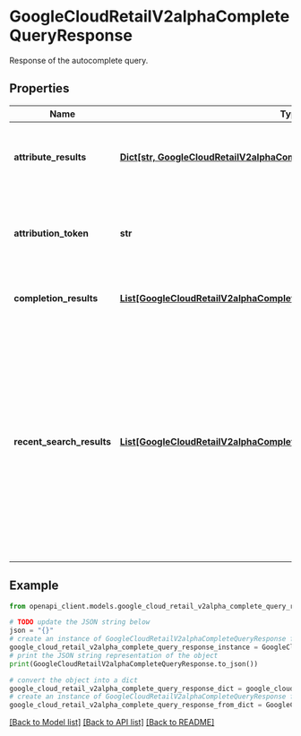# GoogleCloudRetailV2alphaCompleteQueryResponse

Response of the autocomplete query.

## Properties

Name | Type | Description | Notes
------------ | ------------- | ------------- | -------------
**attribute_results** | [**Dict[str, GoogleCloudRetailV2alphaCompleteQueryResponseAttributeResult]**](GoogleCloudRetailV2alphaCompleteQueryResponseAttributeResult.md) | A map of matched attribute suggestions. This field is only available for \&quot;cloud-retail\&quot; dataset. Current supported keys: * &#x60;brands&#x60; * &#x60;categories&#x60; | [optional] 
**attribution_token** | **str** | A unique complete token. This should be included in the UserEvent.completion_detail for search events resulting from this completion, which enables accurate attribution of complete model performance. | [optional] 
**completion_results** | [**List[GoogleCloudRetailV2alphaCompleteQueryResponseCompletionResult]**](GoogleCloudRetailV2alphaCompleteQueryResponseCompletionResult.md) | Results of the matching suggestions. The result list is ordered and the first result is top suggestion. | [optional] 
**recent_search_results** | [**List[GoogleCloudRetailV2alphaCompleteQueryResponseRecentSearchResult]**](GoogleCloudRetailV2alphaCompleteQueryResponseRecentSearchResult.md) | Deprecated. Matched recent searches of this user. The maximum number of recent searches is 10. This field is a restricted feature. If you want to enable it, contact Retail Search support. This feature is only available when CompleteQueryRequest.visitor_id field is set and UserEvent is imported. The recent searches satisfy the follow rules: * They are ordered from latest to oldest. * They are matched with CompleteQueryRequest.query case insensitively. * They are transformed to lower case. * They are UTF-8 safe. Recent searches are deduplicated. More recent searches will be reserved when duplication happens. | [optional] 

## Example

```python
from openapi_client.models.google_cloud_retail_v2alpha_complete_query_response import GoogleCloudRetailV2alphaCompleteQueryResponse

# TODO update the JSON string below
json = "{}"
# create an instance of GoogleCloudRetailV2alphaCompleteQueryResponse from a JSON string
google_cloud_retail_v2alpha_complete_query_response_instance = GoogleCloudRetailV2alphaCompleteQueryResponse.from_json(json)
# print the JSON string representation of the object
print(GoogleCloudRetailV2alphaCompleteQueryResponse.to_json())

# convert the object into a dict
google_cloud_retail_v2alpha_complete_query_response_dict = google_cloud_retail_v2alpha_complete_query_response_instance.to_dict()
# create an instance of GoogleCloudRetailV2alphaCompleteQueryResponse from a dict
google_cloud_retail_v2alpha_complete_query_response_from_dict = GoogleCloudRetailV2alphaCompleteQueryResponse.from_dict(google_cloud_retail_v2alpha_complete_query_response_dict)
```
[[Back to Model list]](../README.md#documentation-for-models) [[Back to API list]](../README.md#documentation-for-api-endpoints) [[Back to README]](../README.md)


